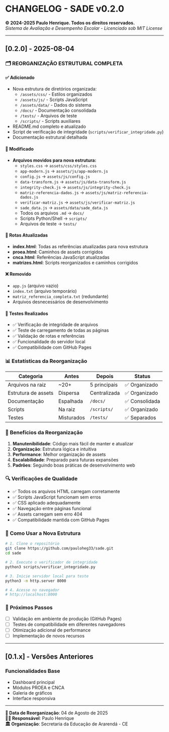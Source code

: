 # CHANGELOG - SADE v0.2.0

**© 2024-2025 Paulo Henrique. Todos os direitos reservados.**  
*Sistema de Avaliação e Desempenho Escolar - Licenciado sob MIT License*

---

## [0.2.0] - 2025-08-04

### 🗂️ REORGANIZAÇÃO ESTRUTURAL COMPLETA

#### ✅ **Adicionado**
- Nova estrutura de diretórios organizada:
  - `/assets/css/` - Estilos organizados
  - `/assets/js/` - Scripts JavaScript
  - `/assets/data/` - Dados do sistema
  - `/docs/` - Documentação consolidada
  - `/tests/` - Arquivos de teste
  - `/scripts/` - Scripts auxiliares
- README.md completo e atualizado
- Script de verificação de integridade (`scripts/verificar_integridade.py`)
- Documentação estrutural detalhada

#### 🔄 **Modificado**
- **Arquivos movidos para nova estrutura:**
  - `styles.css` → `assets/css/styles.css`
  - `app-modern.js` → `assets/js/app-modern.js`
  - `config.js` → `assets/js/config.js`
  - `data-transform.js` → `assets/js/data-transform.js`
  - `integrity-check.js` → `assets/js/integrity-check.js`
  - `matriz-referencia-dados.js` → `assets/js/matriz-referencia-dados.js`
  - `verificar-matriz.js` → `assets/js/verificar-matriz.js`
  - `sade_data.js` → `assets/data/sade_data.js`
  - Todos os arquivos `.md` → `docs/`
  - Scripts Python/Shell → `scripts/`
  - Arquivos de teste → `tests/`

#### 🔧 **Rotas Atualizadas**
- **index.html**: Todas as referências atualizadas para nova estrutura
- **proea.html**: Caminhos de assets corrigidos
- **cnca.html**: Referências JavaScript atualizadas
- **matrizes.html**: Scripts reorganizados e caminhos corrigidos

#### ❌ **Removido**
- `app.js` (arquivo vazio)
- `index.txt` (arquivo temporário)
- `matriz_referencia_completa.txt` (redundante)
- Arquivos desnecessários de desenvolvimento

#### 🧪 **Testes Realizados**
- ✅ Verificação de integridade de arquivos
- ✅ Teste de carregamento de todas as páginas
- ✅ Validação de rotas e referências
- ✅ Funcionalidade do servidor local
- ✅ Compatibilidade com GitHub Pages

### 📊 **Estatísticas da Reorganização**

| Categoria | Antes | Depois | Status |
|-----------|-------|--------|--------|
| Arquivos na raiz | ~20+ | 5 principais | ✅ Organizado |
| Estrutura de assets | Dispersa | Centralizada | ✅ Organizado |
| Documentação | Espalhada | `/docs/` | ✅ Consolidada |
| Scripts | Na raiz | `/scripts/` | ✅ Organizado |
| Testes | Misturados | `/tests/` | ✅ Separados |

### 🎯 **Benefícios da Reorganização**

1. **Manutenibilidade**: Código mais fácil de manter e atualizar
2. **Organização**: Estrutura lógica e intuitiva
3. **Performance**: Melhor organização de assets
4. **Escalabilidade**: Preparado para futuras expansões
5. **Padrões**: Seguindo boas práticas de desenvolvimento web

### 🔍 **Verificações de Qualidade**

- ✅ Todos os arquivos HTML carregam corretamente
- ✅ Scripts JavaScript funcionam sem erros
- ✅ CSS aplicado adequadamente
- ✅ Navegação entre páginas funcional
- ✅ Assets carregam sem erro 404
- ✅ Compatibilidade mantida com GitHub Pages

### 🚀 **Como Usar a Nova Estrutura**

```bash
# 1. Clone o repositório
git clone https://github.com/pauloheg33/sade.git
cd sade

# 2. Execute o verificador de integridade
python3 scripts/verificar_integridade.py

# 3. Inicie servidor local para teste
python3 -m http.server 8000

# 4. Acesse no navegador
# http://localhost:8000
```

### 📝 **Próximos Passos**

- [ ] Validação em ambiente de produção (GitHub Pages)
- [ ] Testes de compatibilidade em diferentes navegadores
- [ ] Otimização adicional de performance
- [ ] Implementação de novos recursos

---

## [0.1.x] - Versões Anteriores

### Funcionalidades Base
- Dashboard principal
- Módulos PROEA e CNCA
- Galeria de gráficos
- Interface responsiva

---

**📅 Data de Reorganização**: 04 de Agosto de 2025  
**👨‍💻 Responsável**: Paulo Henrique  
**🏛️ Organização**: Secretaria da Educação de Ararendá - CE
